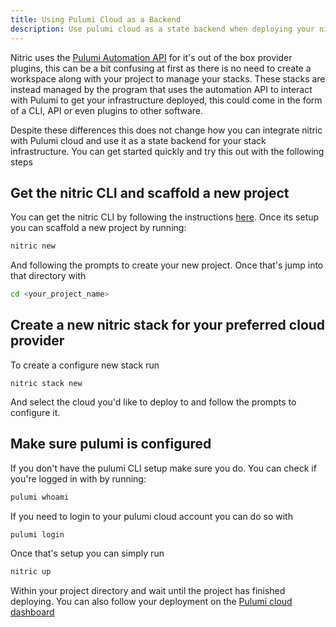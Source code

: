 ```yaml
---
title: Using Pulumi Cloud as a Backend
description: Use pulumi cloud as a state backend when deploying your nitric applications
---
```


Nitric uses the [Pulumi Automation API](https://www.pulumi.com/automation/) for it's out of the box provider plugins, this can be a bit confusing at first as there is no need to create a workspace along with your project to manage your stacks. These stacks are instead managed by the program that uses the automation API to interact with Pulumi to get your infrastructure deployed, this could come in the form of a CLI, API or even plugins to other software.

Despite these differences this does not change how you can integrate nitric with Pulumi cloud and use it as a state backend for your stack infrastructure. You can get started quickly and try this out with the following steps

## Get the nitric CLI and scaffold a new project

You can get the nitric CLI by following the instructions [here](). Once its setup you can scaffold a new project by running:

```bash
nitric new
```

And following the prompts to create your new project. Once that's jump into that directory with

```bash
cd <your_project_name>
```

## Create a new nitric stack for your preferred cloud provider

To create a configure new stack run

```
nitric stack new
```

And select the cloud you'd like to deploy to and follow the prompts to configure it.


## Make sure pulumi is configured

If you don't have the pulumi CLI setup make sure you do. You can check if you're logged in with by running:

```bash
pulumi whoami
```

If you need to login to your pulumi cloud account you can do so with

```bash
pulumi login
```

Once that's setup you can simply run

```bash
nitric up
```

Within your project directory and wait until the project has finished deploying. You can also follow your deployment on the [Pulumi cloud dashboard](https://app.pulumi.com)


